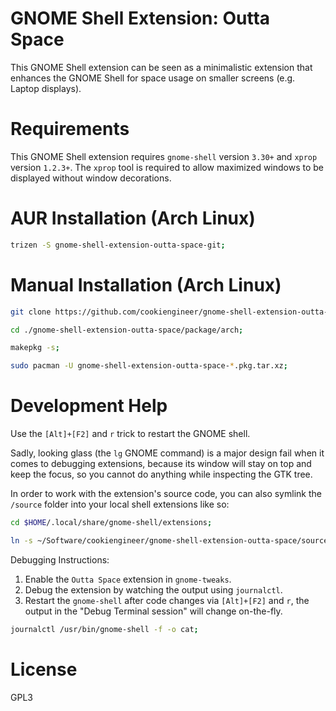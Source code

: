 
# GNOME Shell Extension: Outta Space

This GNOME Shell extension can be seen as a minimalistic extension
that enhances the GNOME Shell for space usage on smaller screens
(e.g. Laptop displays).

# Requirements

This GNOME Shell extension requires `gnome-shell` version `3.30+`
and `xprop` version `1.2.3+`. The `xprop` tool is required to
allow maximized windows to be displayed without window decorations.

# AUR Installation (Arch Linux)

```bash
trizen -S gnome-shell-extension-outta-space-git;
```


# Manual Installation (Arch Linux)

```bash
git clone https://github.com/cookiengineer/gnome-shell-extension-outta-space.git;

cd ./gnome-shell-extension-outta-space/package/arch;

makepkg -s;

sudo pacman -U gnome-shell-extension-outta-space-*.pkg.tar.xz;
```


# Development Help

Use the `[Alt]+[F2]` and `r` trick to restart the GNOME shell.

Sadly, looking glass (the `lg` GNOME command) is a major design
fail when it comes to debugging extensions, because its window
will stay on top and keep the focus, so you cannot do anything
while inspecting the GTK tree.

In order to work with the extension's source code, you can also symlink
the `/source` folder into your local shell extensions like so:

```bash
cd $HOME/.local/share/gnome-shell/extensions;

ln -s ~/Software/cookiengineer/gnome-shell-extension-outta-space/source outta-space@cookie.engineer;
```

Debugging Instructions:

1. Enable the `Outta Space` extension in `gnome-tweaks`.
2. Debug the extension by watching the output using `journalctl`.
3. Restart the `gnome-shell` after code changes via `[Alt]+[F2]` and `r`,
   the output in the "Debug Terminal session" will change on-the-fly.

```bash
journalctl /usr/bin/gnome-shell -f -o cat;
```


# License

GPL3

